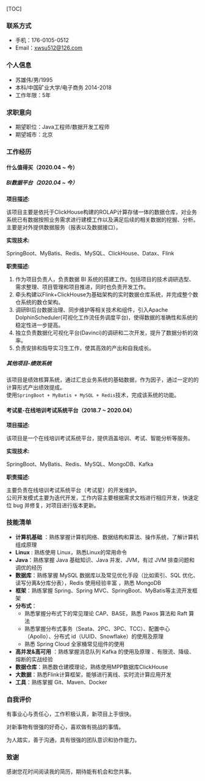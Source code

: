 [TOC]



### **联系方式**

- 手机：176-0105-0512
- Email：xwsu512@126.com

### **个人信息**

- 苏雄伟/男/1995
- 本科/中国矿业大学/电子商务 2014-2018
- 工作年限：5年

### 求职意向

- 期望职位：Java工程师/数据开发工程师
- 期望城市：北京

### **工作经历**

#### **什么值得买（2020.04 ~ 今）**

##### **BI数据平台（2020.04 ~ 今）**

**项目描述:**

该项目主要是依托于ClickHouse构建的ROLAP计算存储一体的数据仓库，对业务系统已有数据按照业务需求进行建模工作以及满足后续的相关数据的挖掘、分析。<br/>
主要是对外提供数据服务（报表以及数据接口）。

**实现技术:**

SpringBoot、MyBatis、Redis、MySQL、ClickHouse、Datax、Flink

**职责描述:**

1. 作为项目负责人，负责数据 BI 系统的搭建工作。包括项目的技术调研选型、需求整理、项目管理和项目推进，同时也负责开发工作。
2. 牵头构建以Flink+ClickHouse为基础架构的实时数据仓库系统，并完成整个数仓系统的数仓架构。
3. 调研BI后台数据治理、同步维护等相关技术和组件，引入Apache DolphinScheduler(可视化工作流任务调度平台)，使得数据的准确性和系统的稳定性进一步提高。
4. 独立负责数据化可视化平台(Davinci)的调研和二次开发，提升了数据分析的效率。
5. 负责安排和指导实习生工作，使其高效的产出和自我成长。

##### **其他项目-绩效系统**

该项目是绩效核算系统，通过汇总业务系统的基础数据，作为因子，通过一定的的计算形式产出绩效提成。<br/>
使用`SpringBoot + MyBatis + MySQL + Redis`技术，完成该系统的功能。<br/>


#### **考试星-在线培训考试系统平台（2018.7 ~ 2020.04）**
**项目描述:**

该项目是一个在线培训考试系统平台，提供涵盖培训、考试、智能分析等服务。

**实现技术:**

SpringBoot、MyBatis、Redis、MySQL、MongoDB、Kafka

**职责描述:**

主要负责在线培训考试系统平台（考试星）的开发维护。<br/>
公司开发模式主要为迭代开发，工作内容主要根据需求文档进行相应开发，快速定位 bug 并修复，对项目进行版本更新。

### **技能清单**

- **计算机基础** ：熟练掌握计算机网络、数据结构和算法、操作系统，了解计算机组成原理
- **Linux** : 熟练使用 Linux，熟悉Linux的常用命令
- **Java**：熟练掌握 Java 基础知识、Java 并发、JVM，有过 JVM 排查问题和调优的经历
- **数据库**：熟练掌握 MySQL 数据库以及常见优化手段（比如索引、SQL 优化、读写分离&分库分表），Redis 使用经验丰富 ，熟悉 MongoDB
- **框架**：熟练掌握 Spring、Spring MVC、SpringBoot、MyBatis等主流开发框架
- **分布式**：
  - 熟悉掌握分布式下的常见理论 CAP、BASE，熟悉 Paxos 算法和 Raft 算法
  - 熟悉掌握分布式事务（Seata、2PC、3PC、TCC）、配置中心（Apollo）、分布式 id（UUID、Snowflake）的使用及原理
  - 熟悉 Spring Cloud 全家桶常见组件的使用
- **高并发&高可用** ：熟练掌握消息队列 Kafka 的使用及原理 、有限流、降级、熔断的实战经验
- **数据仓库**：熟悉数仓建模理论，熟练使用MPP数据库ClickHouse
- **大数据**：熟悉Flink计算框架，能够进行离线、实时流计算应用开发
- **工具**：熟练掌握 Git、Maven、Docker


### **自我评价**

有事业心与责任心，工作积极认真，新项目上手很快。

对新事物有很强的好奇心，喜欢做有挑战的事情。

为人踏实，善于沟通，具有很强的团队意识和协作能力。

### **致谢**

感谢您花时间阅读我的简历，期待能有机会和您共事。